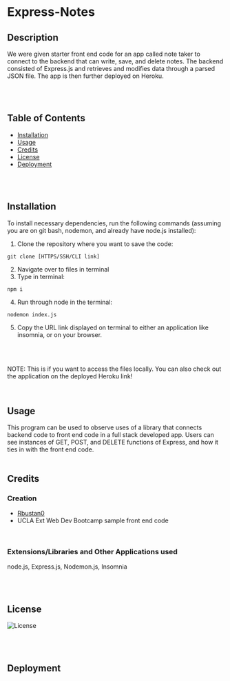# Express-Notes


## Description 

We were given starter front end code for an app called note taker to connect to the backend that can write, save, and delete notes. The backend consisted of Express.js and retrieves and modifies data through a parsed JSON file. The app is then further deployed on Heroku.

<br/>
<br/>


## Table of Contents

* [Installation](#installation)
* [Usage](#usage)
* [Credits](#credits)
* [License](#license)
* [Deployment](#deployment)


<br/>
<br/>

## Installation

To install necessary dependencies, run the following commands (assuming you are on git bash, nodemon, and already have node.js installed):

1. Clone the repository where you want to save the code:  
```
git clone [HTTPS/SSH/CLI link]
``` 

2. Navigate over to files in terminal
3. Type in terminal:  
``` 
npm i
```   
4. Run through node in the terminal:  
``` 
nodemon index.js
``` 

5. Copy the URL link displayed on terminal to either an application like insomnia, or on your browser.
<br/>
<br/>

NOTE: This is if you want to access the files locally. You can also check out the application on the deployed Heroku link!


<br/>

## Usage

This program can be used to observe uses of a library that connects backend code to front end code in a full stack developed app. Users can see instances of GET, POST, and DELETE functions of Express, and how it ties in with the front end code.
<br/>
<br/>


## Credits

### Creation
* [Rbustan0](https://github.com/Rbustan0) 
* UCLA Ext Web Dev Bootcamp sample front end code
<br/>

### Extensions/Libraries and Other Applications used
node.js, Express.js, Nodemon.js, Insomnia

<br/>
<br/>


## License
  
  ![License](https://img.shields.io/badge/license-MIT-blue.svg)

  
<br/>
<br/>


## Deployment



